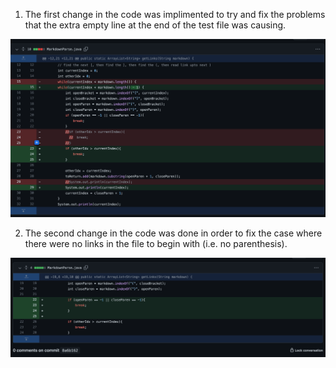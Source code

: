 1. The first change in the code was implimented to try and fix the problems that the extra empty line at the end of the test file was causing.

![SS1](Lab2SS_1.png)

2. The second change in the code was done in order to fix the case where there were no links in the file to begin with (i.e. no parenthesis).

![SS2](Lab2SS_2.png)

